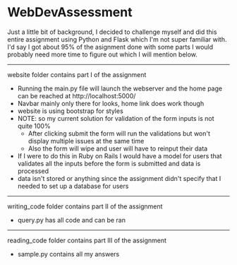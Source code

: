# WebDevAssessment
Just a little bit of background, I decided to challenge myself and did this entire assignment using Python and Flask which I'm not super familiar with.
I'd say I got about 95% of the asignment done with some parts I would probably need more time to figure out which I will mention below.

----------------------------

website folder contains part I of the assignment
 - Running the main.py file will launch the webserver and the home page can be reached at http://localhost:5000/
 - Navbar mainly only there for looks, home link does work though
 - website is using bootstrap for styles
 - NOTE: so my current solution for validation of the form inputs is not quite 100%
    - After clicking submit the form will run the validations but won't display multiple issues at the same time
    - Also the form will wipe and user will have to reinput their data
 - If I were to do this in Ruby on Rails I would have a model for users that validates all the inputs before the form is submitted and data is processed
 - data isn't stored or anything since the assignment didn't specify that I needed to set up a database for users

----------------------------

writing_code folder contains part II of the assignment
 - query.py has all code and can be ran
 
 ----------------------------
 
reading_code folder contains part III of the assignment
 - sample.py contains all my answers
